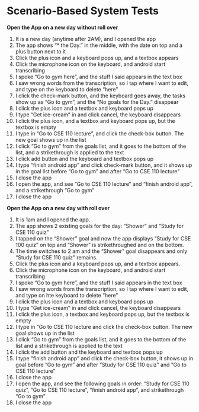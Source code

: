 # Scenario-Based System Tests

**Open the App on a new day without roll over**
1. It is a new day (anytime after 2AM), and I opened the app
2. The app shows “* the Day.” in the middle, with the date on top and a plus button next to it
3. Click the plus icon and a keyboard pops up, and a textbox appears
4. Click the microphone icon on the keyboard, and android start transcribing
5. I spoke “Go to gym here”, and the stuff I said appears in the text box
6. I saw wrong words from the transcription, so I tap where I want to edit, and type on the keyboard to delete “here”
7. I click the check-mark button, and the keyboard goes away, the tasks show up as “Go to gym”, and the “No goals for the Day.” disappear
8. I click the plus icon and a textbox and keyboard pops up
9. I type “Get ice-cream” in and click cancel, the keyboard disappears
10. I click the plus icon, and a textbox and keyboard pops up, but the textbox is empty
11. I type in “Go to CSE 110 lecture”, and click the check-box button. The new goal shows up in the list
12. I click “Go to gym” from the goals list, and it goes to the bottom of the list, and a strikethrough is applied to the text
13. I click add button and the keyboard and textbox pops up
14. I type “finish android app” and click check-mark button, and it shows up in the goal list before “Go to gym” and after “Go to CSE 110 lecture”
15. I close the app
16. I open the app, and see “Go to CSE 110 lecture” and “finish android app”, and a strikethrough “Go to gym”
17. I close the app


**Open the App on a new day with roll over**
1. It is 1am and I opened the app.
2. The app shows 2 existing goals for the day: “Shower” and “Study for CSE 110 quiz”
3. I tapped on the “Shower” goal and now the app displays “Study for CSE 100 quiz” on top and “Shower” is strikethroughed and on the bottom.
4. The time switches to 2 am and the “Shower” goal disappears and only “Study for CSE 110 quiz” remains.
5. Click the plus icon and a keyboard pops up, and a textbox appears.
6. Click the microphone icon on the keyboard, and android start transcribing
7. I spoke “Go to gym here”, and the stuff I said appears in the text box
8. I saw wrong words from the transcription, so I tap where I want to edit, and type on hte keyboard to delete “here”
9. I click the plus icon and a textbox and keyboard pops up
10. I type “Get ice-cream” in and click cancel, the keyboard disappears
11. I click the plus icon, a textbox and keyboard pops up, but the textbox is empty
12. I type in “Go to CSE 110 lecture and click the check-box button. The new goal shows up in the list
13. I click “Go to gym” from the goals list, and it goes to the bottom of the list and a strikethrough is applied to the text
14. I click the add button and the keyboard and textbox pops up
15. I type “finish android app” and click the check-box button, it shows up in goal before “Go to gym” and after “Study for CSE 110 quiz” and “Go to CSE 110 lecture”
16. I close the app
17. I open the app, and see the following goals in order: “Study for CSE 110 quiz”, “Go to CSE 110 lecture”, “finish android app”, and strikethrough “Go to gym”
18. I close the app
